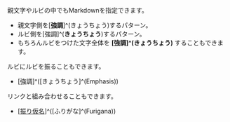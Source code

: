 親文字やルビの中でもMarkdownを指定できます。

* 親文字側を[**強調**]^(きょうちょう)するパターン。
* ルビ側を[強調]^(**きょうちょう**)するパターン。
* もちろんルビをつけた文字全体を **[強調]^(きょうちょう)** することもできます。

ルビにルビを振ることもできます。

* [強調]^([きょうちょう]^(Emphasis))

リンクと組み合わせることもできます。

* [[振り仮名](https://en.wikipedia.org/wiki/Furigana)]^([ふりがな]^(Furigana))